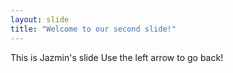 ```yaml
---
layout: slide
title: "Welcome to our second slide!"
---
```

This is Jazmin's slide
Use the left arrow to go back!
